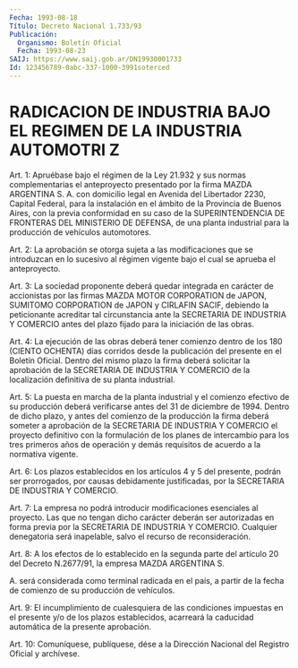 ```yaml
---
Fecha: 1993-08-18
Título: Decreto Nacional 1.733/93
Publicación:
  Organismo: Boletín Oficial
  Fecha: 1993-08-23
SAIJ: https://www.saij.gob.ar/DN19930001733
Id: 123456789-0abc-337-1000-3991soterced
---
```

# RADICACION DE INDUSTRIA BAJO EL REGIMEN DE LA INDUSTRIA AUTOMOTRI Z

<a id="1"></a>
Art. 1: Apruébase bajo el régimen de la Ley 21.932 y sus normas complementarias  el  anteproyecto  presentado  por  la  firma MAZDA ARGENTINA  S.  A.  con  domicilio  legal  en Avenida del Libertador 2230,  Capital Federal, para la instalación  en  el  ámbito  de  la Provincia  de Buenos Aires, con la previa conformidad en su caso de la SUPERINTENDENCIA  DE FRONTERAS DEL MINISTERIO DE DEFENSA, de una planta industrial para  la  producción  de  vehículos  automotores.

<a id="2"></a>
Art. 2: La aprobación se otorga sujeta a las modificaciones que se introduzcan  en  lo  sucesivo al régimen vigente bajo el cual se aprueba el anteproyecto.

<a id="3"></a>
Art.  3:  La  sociedad  proponente  deberá quedar integrada en carácter de accionistas por las firmas MAZDA  MOTOR  CORPORATION de JAPON, SUMITOMO CORPORATION de JAPON y CIRLAFIN SACIF,  debiendo la peticionante  acreditar  tal  circunstancia  ante la SECRETARIA  DE INDUSTRIA Y COMERCIO antes del plazo fijado para  la  iniciación de las obras.

<a id="4"></a>
Art. 4: La ejecución de las obras deberá tener comienzo dentro de los  180 (CIENTO OCHENTA) días corridos desde la publicación del presente  en  el  Boletín  Oficial. Dentro del mismo plazo la firma deberá solicitar la aprobación  de  la  SECRETARIA  DE  INDUSTRIA Y COMERCIO  de  la  localización  definitiva de su planta industrial.

<a id="5"></a>
Art.  5:  La  puesta  en  marcha  de la planta industrial y el comienzo efectivo de su producción deberá  verificarse antes del 31 de diciembre de 1994. Dentro de dicho plazo,  y  antes del comienzo de  la  producción  la  firma  deberá  someter a aprobación  de  la SECRETARIA DE INDUSTRIA Y COMERCIO el proyecto  definitivo  con  la formulación  de  los  planes  de intercambio para los tres primeros años de operación y demás requisitos  de  acuerdo  a  la  normativa vigente.

<a id="6"></a>
Art.  6:  Los  plazos  establecidos en los artículos 4 y 5 del presente,  podrán  ser  prorrogados,    por    causas   debidamente justificadas,    por    la  SECRETARIA  DE  INDUSTRIA  Y  COMERCIO.

<a id="7"></a>
Art.  7:  La  empresa  no  podrá  introducir  modificaciones esenciales  al  proyecto.  Las que no tengan dicho carácter deberán ser autorizadas en forma previa  por  la  SECRETARIA DE INDUSTRIA Y COMERCIO. Cualquier denegatoria será inapelable,  salvo  el recurso de reconsideración.

<a id="8"></a>
Art. 8: A los efectos de lo establecido en la segunda parte del artículo  20  del  Decreto N.2677/91, la empresa MAZDA ARGENTINA S.

A. será considerada  como terminal radicada en el país, a partir de la fecha de comienzo de su producción de vehículos.

<a id="9"></a>
Art.  9:  El incumplimiento de cualesquiera de las condiciones impuestas en el  presente y/o de los plazos establecidos, acarreará la caducidad automática de la presente aprobación.

<a id="10"></a>
Art. 10: Comuníquese, publíquese, dése a la Dirección Nacional del Registro Oficial y archívese.